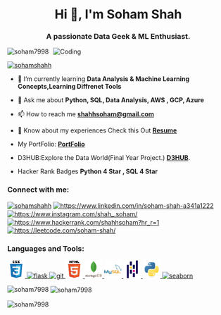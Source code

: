 <h1 align="center">Hi 👋, I'm Soham Shah</h1>
<h3 align="center">A passionate Data Geek & ML Enthusiast.</h3>
<img align="right" alt="Coding" width="400" src="https://media0.giphy.com/media/qgQUggAC3Pfv687qPC/giphy.gif?cid=ecf05e47fnm3xy7yus6tnvy3fyjs5ts4027log7bba55jnqb&ep=v1_gifs_search&rid=giphy.gif&ct=g"

<p align="left"> <img src="https://komarev.com/ghpvc/?username=soham7998&label=Profile%20views&color=0e75b6&style=flat" alt="soham7998" /> </p>

<p align="left"> <a href="https://twitter.com/sohamshahh" target="blank"><img src="https://img.shields.io/twitter/follow/sohamshahh?logo=twitter&style=for-the-badge" alt="sohamshahh" /></a> </p>

- 🌱 I’m currently learning **Data Analysis & Machine Learning Concepts,Learning Diffrenet Tools**

- 💬 Ask me about **Python, SQL, Data Analysis, AWS , GCP, Azure**

- 📫 How to reach me **shahhsoham@gmail.com**

- 📄 Know about my experiences Check this Out **[Resume](https://drive.google.com/file/d/1JHVRHLOIuGcrfNpSs39wSFytpTAUnEUq/view?usp=sharing)**

- My PortFolio: **[PortFolio](http://soham2003.pythonanywhere.com/)**
- D3HUB:Explore the Data World(Final Year Project.) **[D3HUB](https://dataworld.vercel.app/)**.

- Hacker Rank Badges **Python 4 Star , SQL 4 Star** 

<h3 align="left">Connect with me:</h3>
<p align="left">
<a href="https://twitter.com/sohamshahh" target="blank"><img align="center" src="https://raw.githubusercontent.com/rahuldkjain/github-profile-readme-generator/master/src/images/icons/Social/twitter.svg" alt="sohamshahh" height="30" width="40" /></a>
<a href="https://in.linkedin.com/in/shahsoham2003" target="blank"><img align="center" src="https://raw.githubusercontent.com/rahuldkjain/github-profile-readme-generator/master/src/images/icons/Social/linked-in-alt.svg" alt="https://www.linkedin.com/in/soham-shah-a341a1222" height="30" width="40" /></a>
<a href="https://www.instagram.com/shah_.soham/" target="blank"><img align="center" src="https://raw.githubusercontent.com/rahuldkjain/github-profile-readme-generator/master/src/images/icons/Social/instagram.svg" alt="https://www.instagram.com/shah_.soham/" height="30" width="40" /></a>
<a href="https://www.hackerrank.com/https://www.hackerrank.com/shahhsoham?hr_r=1" target="blank"><img align="center" src="https://raw.githubusercontent.com/rahuldkjain/github-profile-readme-generator/master/src/images/icons/Social/hackerrank.svg" alt="https://www.hackerrank.com/shahhsoham?hr_r=1" height="30" width="40" /></a>
<a href="https://www.leetcode.com/https://leetcode.com/soham-shah/" target="blank"><img align="center" src="https://raw.githubusercontent.com/rahuldkjain/github-profile-readme-generator/master/src/images/icons/Social/leet-code.svg" alt="https://leetcode.com/soham-shah/" height="30" width="40" /></a>
</p>

<h3 align="left">Languages and Tools:</h3>
<p align="left"> <a href="https://www.w3schools.com/css/" target="_blank" rel="noreferrer"> <img src="https://raw.githubusercontent.com/devicons/devicon/master/icons/css3/css3-original-wordmark.svg" alt="css3" width="40" height="40"/> </a> <a href="https://flask.palletsprojects.com/" target="_blank" rel="noreferrer"> <img src="https://www.vectorlogo.zone/logos/pocoo_flask/pocoo_flask-icon.svg" alt="flask" width="40" height="40"/> </a> <a href="https://git-scm.com/" target="_blank" rel="noreferrer"> <img src="https://www.vectorlogo.zone/logos/git-scm/git-scm-icon.svg" alt="git" width="40" height="40"/> </a> <a href="https://www.w3.org/html/" target="_blank" rel="noreferrer"> <img src="https://raw.githubusercontent.com/devicons/devicon/master/icons/html5/html5-original-wordmark.svg" alt="html5" width="40" height="40"/> </a> <a href="https://www.mongodb.com/" target="_blank" rel="noreferrer"> <img src="https://raw.githubusercontent.com/devicons/devicon/master/icons/mongodb/mongodb-original-wordmark.svg" alt="mongodb" width="40" height="40"/> </a> <a href="https://www.mysql.com/" target="_blank" rel="noreferrer"> <img src="https://raw.githubusercontent.com/devicons/devicon/master/icons/mysql/mysql-original-wordmark.svg" alt="mysql" width="40" height="40"/> </a> <a href="https://pandas.pydata.org/" target="_blank" rel="noreferrer"> <img src="https://raw.githubusercontent.com/devicons/devicon/2ae2a900d2f041da66e950e4d48052658d850630/icons/pandas/pandas-original.svg" alt="pandas" width="40" height="40"/> </a> <a href="https://www.python.org" target="_blank" rel="noreferrer"> <img src="https://raw.githubusercontent.com/devicons/devicon/master/icons/python/python-original.svg" alt="python" width="40" height="40"/> </a> <a href="https://seaborn.pydata.org/" target="_blank" rel="noreferrer"> <img src="https://seaborn.pydata.org/_images/logo-mark-lightbg.svg" alt="seaborn" width="40" height="40"/> </a> </p>

<p><img align="left" src="https://github-readme-stats.vercel.app/api/top-langs?username=soham7998&show_icons=true&locale=en&layout=compact" alt="soham7998" /></p>

<p>&nbsp;<img align="center" src="https://github-readme-stats.vercel.app/api?username=soham7998&show_icons=true&locale=en" alt="soham7998" /></p>

<p><img align="center" src="https://github-readme-streak-stats.herokuapp.com/?user=soham7998&" alt="soham7998" /></p>
